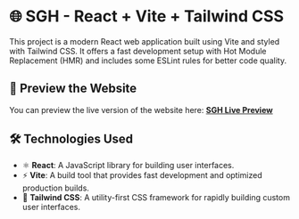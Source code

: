 # 🌐 SGH - React + Vite + Tailwind CSS

This project is a modern React web application built using Vite and styled with Tailwind CSS. It offers a fast development setup with Hot Module Replacement (HMR) and includes some ESLint rules for better code quality.

## 🔗 Preview the Website

You can preview the live version of the website here: [**SGH Live Preview**](https://sgh-sigma.vercel.app/)

## 🛠️ Technologies Used

- ⚛️ **React**: A JavaScript library for building user interfaces.
- ⚡ **Vite**: A build tool that provides fast development and optimized production builds.
- 🎨 **Tailwind CSS**: A utility-first CSS framework for rapidly building custom user interfaces.
